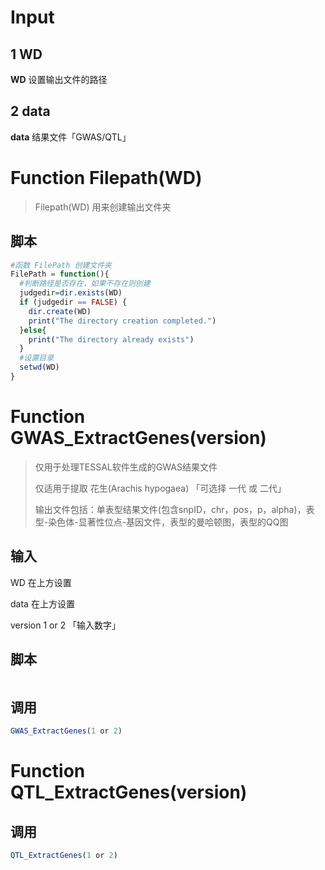 # Input

## 1 WD

**WD** 设置输出文件的路径

## 2 data

**data** 结果文件「GWAS/QTL」

# Function Filepath(WD)

> Filepath(WD) 用来创建输出文件夹

## 脚本

```R
#函数 FilePath 创建文件夹
FilePath = function(){
  #判断路径是否存在，如果不存在则创建
  judgedir=dir.exists(WD)
  if (judgedir == FALSE) {
    dir.create(WD)
    print("The directory creation completed.")
  }else{
    print("The directory already exists")
  }
  #设置目录
  setwd(WD)
}
```



# Function GWAS_ExtractGenes(version)

> 仅用于处理TESSAL软件生成的GWAS结果文件
>
> 仅适用于提取 花生(Arachis hypogaea) 「可选择 一代 或 二代」
>
> 输出文件包括：单表型结果文件(包含snpID，chr，pos，p，alpha)，表型-染色体-显著性位点-基因文件，表型的曼哈顿图，表型的QQ图

## 输入

WD 在上方设置

data 在上方设置

version 1 or 2 「输入数字」

## 脚本

```R

```

## 调用

```R
GWAS_ExtractGenes(1 or 2)
```



# Function QTL_ExtractGenes(version)

## 调用

```R
QTL_ExtractGenes(1 or 2)
```

